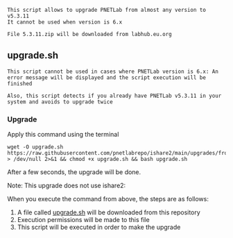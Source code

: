 ```linux
This script allows to upgrade PNETLab from almost any version to v5.3.11
It cannot be used when version is 6.x

File 5.3.11.zip will be downloaded from labhub.eu.org
```

## upgrade.sh

`This script cannot be used in cases where PNETLab version is 6.x: An error message will be displayed and the script execution will be finished`

`Also, this script detects if you already have PNETLab v5.3.11 in your system and avoids to upgrade twice`

### Upgrade

Apply this command using the terminal

```linux
wget -O upgrade.sh https://raw.githubusercontent.com/pnetlabrepo/ishare2/main/upgrades/from_any_to_5.3.11/upgrade.sh > /dev/null 2>&1 && chmod +x upgrade.sh && bash upgrade.sh
```

After a few seconds, the upgrade will be done.

Note: This upgrade does not use ishare2:

When you execute the command from above, the steps are as follows:

1) A file called [upgrade.sh](https://raw.githubusercontent.com/pnetlabrepo/ishare2/main/upgrades/from_any_to_5.3.11/upgrade.sh) will be downloaded from this repository
2) Execution permissions will be made to this file
3) This script will be executed in order to make the upgrade
